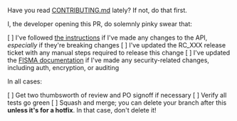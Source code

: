 <your comments for this PR go here>

Have you read [CONTRIBUTING.md](../CONTRIBUTING.md) lately? If not, do that first.

I, the developer opening this PR, do solemnly pinky swear that:

[ ] I've followed [the instructions](../CONTRIBUTING.md#api-changes) if I've made any changes to the API, _especially_ if they're breaking changes
[ ] I've updated the RC_XXX release ticket with any manual steps required to release this change
[ ] I've updated the [FISMA documentation](../CONTRIBUTING.md#FISMA-documentation-changes) if I've made any security-related changes, including auth, encryption, or auditing

In all cases:

[ ] Get two thumbsworth of review and PO signoff if necessary
[ ] Verify all tests go green
[ ] Squash and merge; you can delete your branch after this **unless it's for a hotfix**. In that case, don't delete it!
